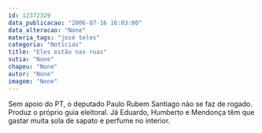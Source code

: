 ```yaml
---
id: 12372329
data_publicacao: "2006-07-16 16:03:00"
data_alteracao: "None"
materia_tags: "josé teles"
categoria: "Notícias"
title: "Eles estão nas ruas"
sutia: "None"
chapeu: "None"
autor: "None"
imagem: "None"
---
```

<p><P>Sem apoio do PT, o deputado Paulo Rubem Santiago não se faz de rogado. Produz o próprio guia eleitoral. Já Eduardo, Humberto e Mendonça têm que gastar muita sola de sapato e perfume no interior.</P> </p>
